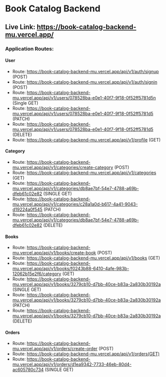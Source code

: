 # Book Catalog Backend

## Live Link: https://book-catalog-backend-mu.vercel.app/

### Application Routes:

#### User 
- Route: https://book-catalog-backend-mu.vercel.app/api/v1/auth/signup (POST)
- Route: https://book-catalog-backend-mu.vercel.app/api/v1/auth/signin (POST)
- Route: https://book-catalog-backend-mu.vercel.app/api/v1/users/078528ba-e0e1-40f7-9f18-0f52ff5781d5n (Single GET)
- Route: https://book-catalog-backend-mu.vercel.app/api/v1/users/078528ba-e0e1-40f7-9f18-0f52ff5781d5 (PATCH)
- Route: https://book-catalog-backend-mu.vercel.app/api/v1/users/078528ba-e0e1-40f7-9f18-0f52ff5781d5 (DELETE)
- Route: https://book-catalog-backend-mu.vercel.app/api/v1/profile (GET)

#### Category
- Route: https://book-catalog-backend-mu.vercel.app/api/v1/categories/create-category (POST)
- Route: https://book-catalog-backend-mu.vercel.app/api/v1/categories (GET)
- Route: https://book-catalog-backend-mu.vercel.app/api/v1/categories/db8ae7bf-54e7-4788-a69b-dfeb61c02e82 (SINGLE GET)
- Route: https://book-catalog-backend-mu.vercel.app/api/v1/categories/c28a1a0d-b617-4a41-9043-d19224a0f545 (PATCH)
- Route: https://book-catalog-backend-mu.vercel.app/api/v1/categories/db8ae7bf-54e7-4788-a69b-dfeb61c02e82 (DELETE)


#### Books
- Route: https://book-catalog-backend-mu.vercel.app/api/v1/books/create-book (POST)
- Route: https://book-catalog-backend-mu.vercel.app/api/v1/books (GET)
- Route: https://book-catalog-backend-mu.vercel.app/api/v1/books/f0243b88-6410-4afe-983b-12062b15e2f6/category (GET)
- Route: https://book-catalog-backend-mu.vercel.app/api/v1/books/3279cb10-d7bb-40ce-b83a-2a830b30192a (SINGLE GET)
- Route: https://book-catalog-backend-mu.vercel.app/api/v1/books/3279cb10-d7bb-40ce-b83a-2a830b30192a (PATCH)
- Route: https://book-catalog-backend-mu.vercel.app/api/v1/books/3279cb10-d7bb-40ce-b83a-2a830b30192a (DELETE)

#### Orders
- Route: https://book-catalog-backend-mu.vercel.app/api/v1/orders/create-order (POST)
- Route: https://book-catalog-backend-mu.vercel.app/api/v1/orders(GET)
- Route: https://book-catalog-backend-mu.vercel.app/api/v1/orders/d1ea9342-7733-46eb-80d4-ac605780c734 (SINGLE GET)
